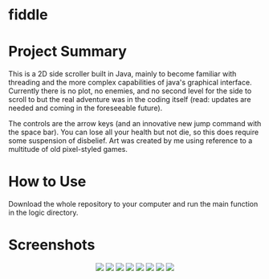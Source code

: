 # fiddle

# Project Summary 
This is a 2D side scroller built in Java, mainly to become familiar with threading and the more complex capabilities of java's graphical interface. Currently there is no plot, no enemies, and no second level for the side to scroll to but the real adventure was in the coding itself (read: updates are needed and coming in the foreseeable future). 

The controls are the arrow keys (and an innovative new jump command with the space bar). You can lose all your health but not die, so this does require some suspension of disbelief. Art was created by me using reference to a multitude of old pixel-styled games. 

# How to Use

Download the whole repository to your computer and run the main function in the logic directory. 

# Screenshots 
<p align="center">
  <img src="https://raw.github.com/cfuchs981/fiddle/master/src/images/background1.png"/>
  <img src="https://raw.github.com/cfuchs981/fiddle/master/src/images/idle_L.png"/>
  <img src="https://raw.github.com/cfuchs981/fiddle/master/src/images/run_L0.png"/>
   <img src="https://raw.github.com/cfuchs981/fiddle/master/src/images/run_L1.png"/>
  <img src="https://raw.github.com/cfuchs981/fiddle/master/src/images/run_L2.png"/>
  <img src="https://raw.github.com/cfuchs981/fiddle/master/src/images/run_L3.png"/>
  <img src="https://raw.github.com/cfuchs981/fiddle/master/src/images/run_L4.png"/>
  <img src="https://raw.github.com/cfuchs981/fiddle/master/src/images/run_L5.png"/>
</p>

